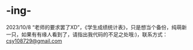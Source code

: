 # -ing-
2023/10/8  “老师的要求罢了XD”，《学生成绩统计表》，只是想当个备份，纯萌新一只，如果有有缘人看到了，请指出我代码的不足之处哦:)，联系方式：csy108729@gmail.com
